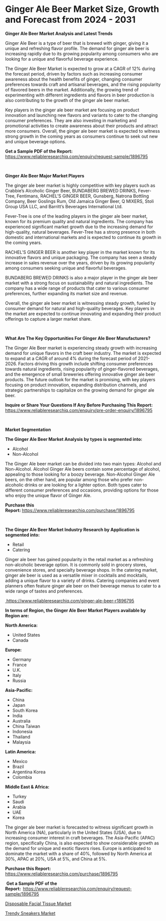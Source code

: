 <p><h1>Ginger Ale Beer Market Size, Growth and Forecast from 2024 - 2031</h1></p><p><strong>Ginger Ale Beer Market Analysis and Latest Trends</strong></p>
<p><p>Ginger Ale Beer is a type of beer that is brewed with ginger, giving it a unique and refreshing flavor profile. The demand for ginger ale beer is increasing rapidly due to its growing popularity among consumers who are looking for a unique and flavorful beverage experience. </p><p>The Ginger Ale Beer Market is expected to grow at a CAGR of 12% during the forecast period, driven by factors such as increasing consumer awareness about the health benefits of ginger, changing consumer preferences towards craft and artisanal beverages, and the rising popularity of flavored beers in the market. Additionally, the growing trend of experimenting with different ingredients and flavors in beer production is also contributing to the growth of the ginger ale beer market.</p><p>Key players in the ginger ale beer market are focusing on product innovation and launching new flavors and variants to cater to the changing consumer preferences. They are also investing in marketing and promotional activities to create awareness about their products and attract more consumers. Overall, the ginger ale beer market is expected to witness strong growth in the coming years as consumers continue to seek out new and unique beverage options.</p></p>
<p><strong>Get a Sample PDF of the Report:&nbsp;</strong> <a href="https://www.reliableresearchiq.com/enquiry/request-sample/1896795">https://www.reliableresearchiq.com/enquiry/request-sample/1896795</a></p>
<p>&nbsp;</p>
<p><strong>Ginger Ale Beer Major Market Players</strong></p>
<p><p>The ginger ale beer market is highly competitive with key players such as Crabbie’s Alcoholic Ginger Beer, BUNDABERG BREWED DRINKS, Fever-Tree, Fentimans, RACHEL’S GINGER BEER, Gunsberg, Natrona Bottling Company, Beer Goslings Rum, Old Jamaica Ginger Beer, Q MIXERS, Stoli Group USA LLC, and Barritt’s Beverages International Ltd.</p><p>Fever-Tree is one of the leading players in the ginger ale beer market, known for its premium quality and natural ingredients. The company has experienced significant market growth due to the increasing demand for high-quality, natural beverages. Fever-Tree has a strong presence in both domestic and international markets and is expected to continue its growth in the coming years.</p><p>RACHEL’S GINGER BEER is another key player in the market known for its innovative flavors and unique packaging. The company has seen a steady increase in sales revenue over the years, driven by its growing popularity among consumers seeking unique and flavorful beverages.</p><p>BUNDABERG BREWED DRINKS is also a major player in the ginger ale beer market with a strong focus on sustainability and natural ingredients. The company has a wide range of products that cater to various consumer preferences, further expanding its market size and revenue.</p><p>Overall, the ginger ale beer market is witnessing steady growth, fueled by consumer demand for natural and high-quality beverages. Key players in the market are expected to continue innovating and expanding their product offerings to capture a larger market share.</p></p>
<p>&nbsp;</p>
<p><strong>What Are The Key Opportunities For Ginger Ale Beer Manufacturers?</strong></p>
<p><p>The Ginger Ale Beer market is experiencing steady growth with increasing demand for unique flavors in the craft beer industry. The market is expected to expand at a CAGR of around 4% during the forecast period of 2021-2026. Factors driving this growth include shifting consumer preferences towards natural ingredients, rising popularity of ginger-flavored beverages, and the emergence of small breweries offering innovative ginger ale beer products. The future outlook for the market is promising, with key players focusing on product innovation, expanding distribution channels, and strategic partnerships to capitalize on the growing demand for ginger ale beer.</p></p>
<p><strong>Inquire or Share Your Questions If Any Before Purchasing This Report:</strong> <a href="https://www.reliableresearchiq.com/enquiry/pre-order-enquiry/1896795">https://www.reliableresearchiq.com/enquiry/pre-order-enquiry/1896795</a></p>
<p>&nbsp;</p>
<p><strong>Market Segmentation</strong></p>
<p><strong>The Ginger Ale Beer Market Analysis by types is segmented into:</strong></p>
<p><ul><li>Alcohol</li><li>Non-Alcohol</li></ul></p>
<p><p>The Ginger Ale beer market can be divided into two main types: Alcohol and Non-Alcohol. Alcohol Ginger Ale beers contain some percentage of alcohol, appealing to those looking for a boozy beverage. Non-Alcohol Ginger Ale beers, on the other hand, are popular among those who prefer non-alcoholic drinks or are looking for a lighter option. Both types cater to different consumer preferences and occasions, providing options for those who enjoy the unique flavor of Ginger Ale.</p></p>
<p><strong>Purchase this Report:&nbsp;</strong><a href="https://www.reliableresearchiq.com/purchase/1896795">https://www.reliableresearchiq.com/purchase/1896795</a></p>
<p>&nbsp;</p>
<p><strong>The Ginger Ale Beer Market Industry Research by Application is segmented into:</strong></p>
<p><ul><li>Retail</li><li>Catering</li></ul></p>
<p><p>Ginger ale beer has gained popularity in the retail market as a refreshing non-alcoholic beverage option. It is commonly sold in grocery stores, convenience stores, and specialty beverage shops. In the catering market, ginger ale beer is used as a versatile mixer in cocktails and mocktails, adding a unique flavor to a variety of drinks. Catering companies and event planners often feature ginger ale beer on their beverage menus to cater to a wide range of tastes and preferences.</p></p>
<p><a href="https://www.reliableresearchiq.com/ginger-ale-beer-r1896795">&nbsp;https://www.reliableresearchiq.com/ginger-ale-beer-r1896795</a></p>
<p><strong>In terms of Region, the Ginger Ale Beer Market Players available by Region are:</strong></p>
<p>
    <p> <strong> North America: </strong>
        <ul>
            <li>United States</li>
            <li>Canada</li>
        </ul>
        </p> 
    <p> <strong> Europe: </strong>
        <ul>
            <li>Germany</li>
            <li>France</li>
            <li>U.K.</li>
            <li>Italy</li>
            <li>Russia</li>
        </ul>
        </p> 
    <p> <strong> Asia-Pacific: </strong>
        <ul>
            <li>China</li>
            <li>Japan</li>
            <li>South Korea</li>
            <li>India</li>
            <li>Australia</li>
            <li>China Taiwan</li>
            <li>Indonesia</li>
            <li>Thailand</li>
            <li>Malaysia</li>
        </ul>
        </p> 
    <p> <strong> Latin America: </strong>
        <ul>
            <li>Mexico</li>
            <li>Brazil</li>
            <li>Argentina Korea</li>
            <li>Colombia</li>
        </ul>
        </p> 
    <p> <strong> Middle East & Africa: </strong>
        <ul>
            <li>Turkey</li>
            <li>Saudi</li>
            <li>Arabia</li>
            <li>UAE</li>
            <li>Korea</li>
        </ul>
    </p>
    </p>
<p><p>The ginger ale beer market is forecasted to witness significant growth in North America (NA), particularly in the United States (USA), due to increasing consumer interest in craft beverages. The Asia-Pacific (APAC) region, specifically China, is also expected to show considerable growth as the demand for unique and exotic flavors rises. Europe is anticipated to dominate the market with a share of 40%, followed by North America at 30%, APAC at 20%, USA at 5%, and China at 5%.</p></p>
<p><strong>Purchase this Report: </strong><a href="https://www.reliableresearchiq.com/purchase/1896795">https://www.reliableresearchiq.com/purchase/1896795</a></p>
<p>&nbsp;<strong>Get a Sample PDF of the Report:&nbsp;&nbsp;</strong><a href="https://www.reliableresearchiq.com/enquiry/request-sample/1896795">https://www.reliableresearchiq.com/enquiry/request-sample/1896795</a></p>
<p><strong></strong></p>
<p><p><a href="https://github.com/sydneyHley85/Market-Research-Report-List-1/blob/main/disposable-facial-tissue-market.md">Disposable Facial Tissue Market</a></p><p><a href="https://github.com/trameciabutler45/Market-Research-Report-List-1/blob/main/trendy-sneakers-market.md">Trendy Sneakers Market</a></p></p>